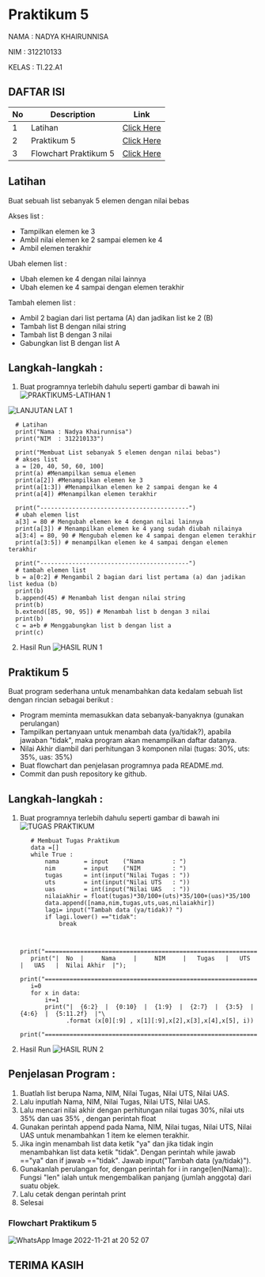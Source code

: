 # Praktikum 5

NAMA  : NADYA KHAIRUNNISA

NIM   : 312210133

KELAS : TI.22.A1

## DAFTAR ISI <br>
| No | Description | Link |
|-----|------|-----|
|1|Latihan|[Click Here](#latihan)|
|2|Praktikum 5|[Click Here](#praktikum-5)|
|3|Flowchart Praktikum 5|[Click Here](#flowchart-praktikum-5)|

## Latihan
Buat sebuah list sebanyak 5 elemen dengan nilai bebas

Akses list :
- Tampilkan elemen ke 3
- Ambil nilai elemen ke 2 sampai elemen ke 4
- Ambil elemen terakhir

Ubah elemen list :
- Ubah elemen ke 4 dengan nilai lainnya
- Ubah elemen ke 4 sampai dengan elemen terakhir

Tambah elemen list :
- Ambil 2 bagian dari list pertama (A) dan jadikan list ke 2 (B)
- Tambah list B dengan nilai string
- Tambah list B dengan 3 nilai
- Gabungkan list B dengan list A

## Langkah-langkah :
1. Buat programnya terlebih dahulu seperti gambar di bawah ini
![PRAKTIKUM5-LATIHAN 1](https://user-images.githubusercontent.com/115801823/203069833-40dcf190-8bc9-484f-8716-5b152f9f97ff.PNG)

![LANJUTAN LAT 1](https://user-images.githubusercontent.com/115801823/203069892-3112422c-69ca-408f-8c7b-35f8e5c32450.PNG)

      # Latihan
      print("Nama : Nadya Khairunnisa")
      print("NIM  : 312210133")

      print("Membuat List sebanyak 5 elemen dengan nilai bebas")
      # akses list
      a = [20, 40, 50, 60, 100]
      print(a) #Menampilkan semua elemen
      print(a[2]) #Menampilkan elemen ke 3
      print(a[1:3]) #Menampilkan elemen ke 2 sampai dengan ke 4
      print(a[4]) #Menampilkan elemen terakhir

      print("------------------------------------------")
      # ubah elemen list
      a[3] = 80 # Mengubah elemen ke 4 dengan nilai lainnya
      print(a[3]) # Menampilkan elemen ke 4 yang sudah diubah nilainya
      a[3:4] = 80, 90 # Mengubah elemen ke 4 sampai dengan elemen terakhir
      print(a[3:5]) # menampilkan elemen ke 4 sampai dengan elemen terakhir

      print("------------------------------------------")
      # tambah elemen list
      b = a[0:2] # Mengambil 2 bagian dari list pertama (a) dan jadikan list kedua (b)
      print(b)
      b.append(45) # Menambah list dengan nilai string
      print(b)
      b.extend([85, 90, 95]) # Menambah list b dengan 3 nilai
      print(b)
      c = a+b # Menggabungkan list b dengan list a
      print(c)
      
2. Hasil Run
![HASIL RUN 1](https://user-images.githubusercontent.com/115801823/203070273-3be5ba61-c1e4-48fc-bf6b-cc9a5b21b308.PNG)

## Praktikum 5
Buat program sederhana untuk menambahkan data kedalam sebuah list dengan rincian sebagai berikut :

- Program meminta memasukkan data sebanyak-banyaknya (gunakan perulangan)
- Tampilkan pertanyaan untuk menambah data (ya/tidak?), apabila jawaban
  "tidak", maka program akan menampilkan daftar datanya.
- Nilai Akhir diambil dari perhitungan 3 komponen nilai (tugas: 30%, uts: 35%, uas: 35%)
- Buat flowchart dan penjelasan programnya pada README.md.
- Commit dan push repository ke github.

## Langkah-langkah :
1. Buat programnya terlebih dahulu seperti gambar di bawah ini
![TUGAS PRAKTIKUM](https://user-images.githubusercontent.com/115801823/203070909-4fa52bb7-d6c0-4e71-99b8-32ffbaefa857.PNG)

          # Membuat Tugas Praktikum
          data =[]
          while True :
              nama       = input    ("Nama        : ")
              nim        = input    ("NIM         : ")
              tugas      = int(input("Nilai Tugas : "))
              uts        = int(input("Nilai UTS   : "))
              uas        = int(input("Nilai UAS   : "))
              nilaiakhir = float(tugas)*30/100+(uts)*35/100+(uas)*35/100
              data.append([nama,nim,tugas,uts,uas,nilaiakhir])
              lagi= input("Tambah data (ya/tidak)? ")
              if lagi.lower() =="tidak":
                  break


          print("=====================================================================================");
          print("|  No  |     Nama     |     NIM     |   Tugas   |   UTS   |   UAS   |  Nilai Akhir  |");
          print("=====================================================================================");
          i=0
          for x in data:
              i+=1
              print("|  {6:2}  |  {0:10}  |  {1:9}  |  {2:7}  |  {3:5}  | {4:6}  |  {5:11.2f}  |"\
                    .format (x[0][:9] , x[1][:9],x[2],x[3],x[4],x[5], i))
          print("=====================================================================================");

2. Hasil Run
![HASIL RUN 2](https://user-images.githubusercontent.com/115801823/203071152-b4a8f683-fd27-4c9b-87e4-e46df1fdc526.PNG)

## Penjelasan Program :
1. Buatlah list berupa Nama, NIM, Nilai Tugas, Nilai UTS, Nilai UAS.
2. Lalu inputlah Nama, NIM, Nilai Tugas, Nilai UTS, Nilai UAS.
3. Lalu mencari nilai akhir dengan perhitungan nilai tugas 30%, nilai uts 35% dan uas 35% , dengan perintah float
4. Gunakan perintah append pada Nama, NIM, Nilai tugas, Nilai UTS, Nilai UAS untuk menambahkan 1 item ke elemen terakhir.
5. Jika ingin menambah list data ketik "ya" dan jika tidak ingin menambahkan list data ketik "tidak". Dengan perintah while jawab =="ya" dan if jawab       =="tidak". Jawab input("Tambah data (ya/tidak)").
6. Gunakanlah perulangan for, dengan perintah for i in range(len(Nama)):. Fungsi "len" ialah untuk mengembalikan panjang (jumlah anggota) dari suatu objek.
7. Lalu cetak dengan perintah print
8. Selesai

### Flowchart Praktikum 5
![WhatsApp Image 2022-11-21 at 20 52 07](https://user-images.githubusercontent.com/115801823/203072503-9fbfd5a3-5700-488c-bda6-64834e7e4eca.jpeg)

## TERIMA KASIH
